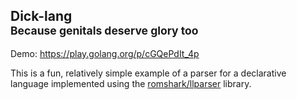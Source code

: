 <h2>
  <span>Dick-lang</span>
  <br>
  <sub>Because genitals deserve glory too</sub>
</h2>

Demo: https://play.golang.org/p/cGQePdIt_4p

This is a fun, relatively simple example of a parser for a declarative language
implemented using the [romshark/llparser](github.com/romshark/llparser) library.
